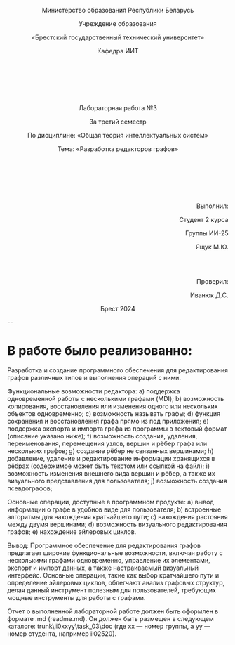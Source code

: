 <p align="center">Министерство образования Республики Беларусь</p>
<p align="center">Учреждение образования</p>
<p align="center">«Брестский государственный технический университет»</p>
<p align="center">Кафедра ИИТ</p>
<br/><br/><br/><br/><br/>
<p align="center">Лабораторная работа №3</p>
<p align="center">За третий семестр</p>
<p align="center">По дисциплине: «Общая теория интеллектуальных систем»</p>
<p align="center">Тема: «Разработка редакторов графов»</p>
<br/><br/><br/><br/><br/>
<p align="right">Выполнил:</p>
<p align="right">Студент 2 курса</p>
<p align="right">Группы ИИ-25</p>
<p align="right">Ящук М.Ю.</p>
<br/><br/>
<p align="right">Проверил:</p>
<p align="right">Иванюк Д.С.</p>

<p align="center">Брест 2024 <br/>

--
# В работе было реализованно: #
Разработка и создание программного обеспечения для редактирования графов различных типов и выполнения операций с ними.

Функциональные возможности редактора: a) поддержка одновременной работы с несколькими графами (MDI);
b) возможность копирования, восстановления или изменения одного или нескольких объектов одновременно;
c) возможность называть графы;
d) функция сохранения и восстановления графа прямо из под приложения;
e) поддержка экспорта и импорта графа из программы в тектовый формат (описание указано ниже);
f) возможность создания, удаления, переименования, перемещения узлов, вершин и рёбер графа или нескольких графов;
g) создание рёбер не связанных вершинами;
h) добавление, удаление и редактирование информации хранящихся в рёбрах (содержимое может быть текстом или ссылкой на файл);
i) возможность изменения внешнего вида вершин и рёбер, а также их визуального представления для пользователя;
j) возможность создания псевдографов;

Основные операции, доступные в программном продукте: a) вывод информации о графе в удобнов виде для пользователя;
b) встроенные алгоритмы для нахождения кратчайшего пути;
c) нахождения растояния между двумя вершинами;
d) возможность визуального редактирования графов;
e) нахождение эйлеровых циклов.

Вывод: Программное обеспечение для редактирования графов предлагает широкие функциональные возможности, включая работу с несколькими графами одновременно, управление их элементами, экспорт и импорт данных, а также настраиваемый визуальный интерфейс. Основные операции, такие как выбор кратчайшего пути и определение эйлеровых циклов, облегчают анализ графовых структур, делая данный инструмент полезным для пользователей, требующих мощные инструменты для работы с графами.




Отчет о выполненной лабораторной работе должен быть оформлен в формате .md (readme.md). Он должен быть размещен в следующем каталоге: trunk\ii0xxyy\task_03\doc (где xx — номер группы, а yy — номер студента, например ii02520).


